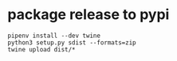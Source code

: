 # package release to pypi

<!-- 

modify setup function in setup.py

```
version [new version]
```

upload command

```
python -m venv .venv
source .venv/bin/activate

python3 -m pip install --user --upgrade setuptools wheel twine
sudo rm -R dist
python setup.py sdist bdist_wheel

twine upload dist/*
``` -->

```
pipenv install --dev twine
python3 setup.py sdist --formats=zip
twine upload dist/*
```

